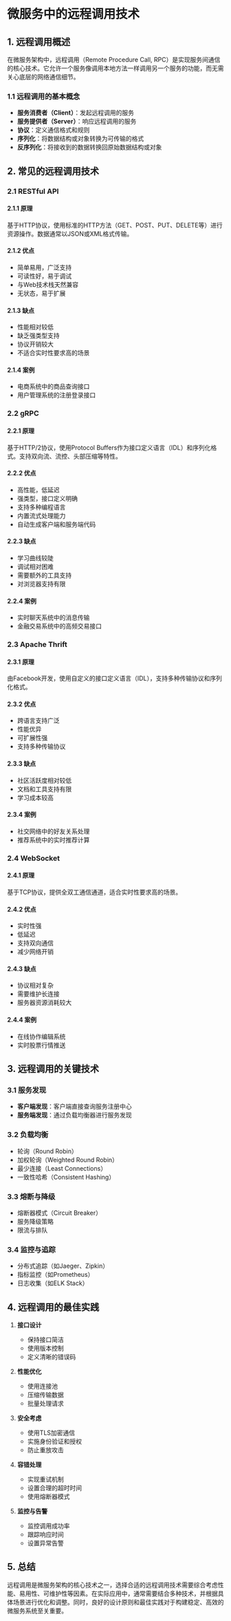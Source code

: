# 微服务中的远程调用技术

## 1. 远程调用概述

在微服务架构中，远程调用（Remote Procedure Call, RPC）是实现服务间通信的核心技术。它允许一个服务像调用本地方法一样调用另一个服务的功能，而无需关心底层的网络通信细节。

### 1.1 远程调用的基本概念

- **服务消费者（Client）**：发起远程调用的服务
- **服务提供者（Server）**：响应远程调用的服务
- **协议**：定义通信格式和规则
- **序列化**：将数据结构或对象转换为可传输的格式
- **反序列化**：将接收到的数据转换回原始数据结构或对象

## 2. 常见的远程调用技术

### 2.1 RESTful API

#### 2.1.1 原理
基于HTTP协议，使用标准的HTTP方法（GET、POST、PUT、DELETE等）进行资源操作。数据通常以JSON或XML格式传输。

#### 2.1.2 优点
- 简单易用，广泛支持
- 可读性好，易于调试
- 与Web技术栈天然兼容
- 无状态，易于扩展

#### 2.1.3 缺点
- 性能相对较低
- 缺乏强类型支持
- 协议开销较大
- 不适合实时性要求高的场景

#### 2.1.4 案例
- 电商系统中的商品查询接口
- 用户管理系统的注册登录接口

### 2.2 gRPC

#### 2.2.1 原理
基于HTTP/2协议，使用Protocol Buffers作为接口定义语言（IDL）和序列化格式。支持双向流、流控、头部压缩等特性。

#### 2.2.2 优点
- 高性能，低延迟
- 强类型，接口定义明确
- 支持多种编程语言
- 内置流式处理能力
- 自动生成客户端和服务端代码

#### 2.2.3 缺点
- 学习曲线较陡
- 调试相对困难
- 需要额外的工具支持
- 对浏览器支持有限

#### 2.2.4 案例
- 实时聊天系统中的消息传输
- 金融交易系统中的高频交易接口

### 2.3 Apache Thrift

#### 2.3.1 原理
由Facebook开发，使用自定义的接口定义语言（IDL），支持多种传输协议和序列化格式。

#### 2.3.2 优点
- 跨语言支持广泛
- 性能优异
- 可扩展性强
- 支持多种传输协议

#### 2.3.3 缺点
- 社区活跃度相对较低
- 文档和工具支持有限
- 学习成本较高

#### 2.3.4 案例
- 社交网络中的好友关系处理
- 推荐系统中的实时推荐计算

### 2.4 WebSocket

#### 2.4.1 原理
基于TCP协议，提供全双工通信通道，适合实时性要求高的场景。

#### 2.4.2 优点
- 实时性强
- 低延迟
- 支持双向通信
- 减少网络开销

#### 2.4.3 缺点
- 协议相对复杂
- 需要维护长连接
- 服务器资源消耗较大

#### 2.4.4 案例
- 在线协作编辑系统
- 实时股票行情推送

## 3. 远程调用的关键技术

### 3.1 服务发现
- **客户端发现**：客户端直接查询服务注册中心
- **服务端发现**：通过负载均衡器进行服务发现

### 3.2 负载均衡
- 轮询（Round Robin）
- 加权轮询（Weighted Round Robin）
- 最少连接（Least Connections）
- 一致性哈希（Consistent Hashing）

### 3.3 熔断与降级
- 熔断器模式（Circuit Breaker）
- 服务降级策略
- 限流与排队

### 3.4 监控与追踪
- 分布式追踪（如Jaeger、Zipkin）
- 指标监控（如Prometheus）
- 日志收集（如ELK Stack）

## 4. 远程调用的最佳实践

1. **接口设计**
   - 保持接口简洁
   - 使用版本控制
   - 定义清晰的错误码

2. **性能优化**
   - 使用连接池
   - 压缩传输数据
   - 批量处理请求

3. **安全考虑**
   - 使用TLS加密通信
   - 实施身份验证和授权
   - 防止重放攻击

4. **容错处理**
   - 实现重试机制
   - 设置合理的超时时间
   - 使用熔断器模式

5. **监控与告警**
   - 监控调用成功率
   - 跟踪响应时间
   - 设置异常告警

## 5. 总结

远程调用是微服务架构的核心技术之一，选择合适的远程调用技术需要综合考虑性能、易用性、可维护性等因素。在实际应用中，通常需要结合多种技术，并根据具体场景进行优化和调整。同时，良好的设计原则和最佳实践对于构建稳定、高效的微服务系统至关重要。